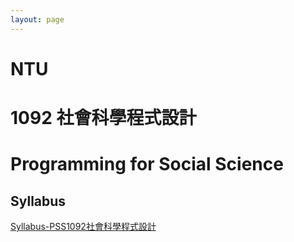 ```yaml
---
layout: page
---
```


# NTU
# 1092 社會科學程式設計
# Programming for Social Science


## Syllabus

[Syllabus-PSS1092社會科學程式設計](https://docs.google.com/document/d/1fa8L6MwW5BPGEsa0KlUUWebIdrCTMiHbbkEemsG_3eM/edit#heading=h.kk1966kbedef)